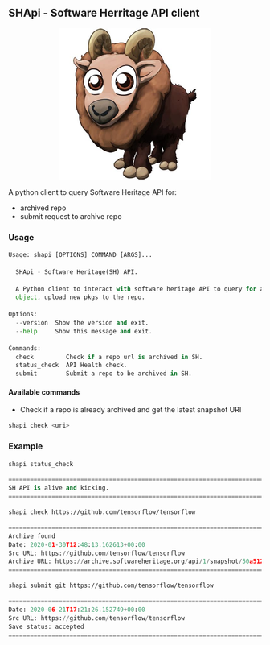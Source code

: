## SHApi - Software Herritage API client

<p align="center">
  <img src="docs/images/shapi.jpeg" alt="himalayan_thar" width="300" height="300"/>
</p>

A python client to query Software Heritage API for:

- archived repo
- submit request to archive repo

### Usage

```python
Usage: shapi [OPTIONS] COMMAND [ARGS]...

  SHApi - Software Heritage(SH) API.

  A Python client to interact with software heritage API to query for an
  object, upload new pkgs to the repo.

Options:
  --version  Show the version and exit.
  --help     Show this message and exit.

Commands:
  check         Check if a repo url is archived in SH.
  status_check  API Health check.
  submit        Submit a repo to be archived in SH.
```

#### Available commands

- Check if a repo is already archived and get the latest snapshot URI

```bash
shapi check <uri>
```

### Example

```bash
shapi status_check
```

```python
=======================================================================
SH API is alive and kicking.
=======================================================================
```

```bash
shapi check https://github.com/tensorflow/tensorflow
```

```python
=======================================================================
Archive found
Date: 2020-01-30T12:48:13.162613+00:00
Src URL: https://github.com/tensorflow/tensorflow
Archive URL: https://archive.softwareheritage.org/api/1/snapshot/50a5123ba58a352be71a143446e2021c8f0471c9/
=======================================================================
```

```bash
shapi submit git https://github.com/tensorflow/tensorflow
```

```python
=======================================================================
Date: 2020-06-21T17:21:26.152749+00:00
Src URL: https://github.com/tensorflow/tensorflow
Save status: accepted
=======================================================================
```